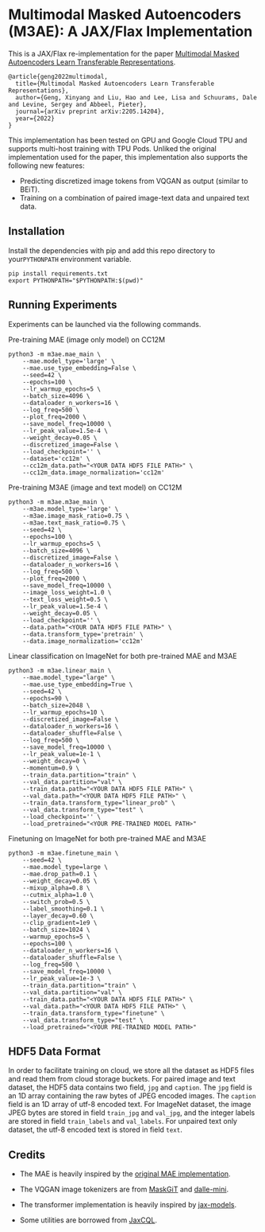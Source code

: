 # Multimodal Masked Autoencoders (M3AE): A JAX/Flax Implementation

This is a JAX/Flax re-implementation for the paper [Multimodal Masked Autoencoders Learn Transferable Representations](https://arxiv.org/abs/2205.14204).

```
@article{geng2022multimodal,
  title={Multimodal Masked Autoencoders Learn Transferable Representations},
  author={Geng, Xinyang and Liu, Hao and Lee, Lisa and Schuurams, Dale and Levine, Sergey and Abbeel, Pieter},
  journal={arXiv preprint arXiv:2205.14204},
  year={2022}
}
```

This implementation has been tested on GPU and Google Cloud TPU and supports multi-host training with TPU Pods.
Unliked the original implementation used for the paper, this implementation also supports the following new
features:
* Predicting discretized image tokens from VQGAN as output (similar to BEiT).
* Training on a combination of paired image-text data and unpaired text data.

## Installation
Install the dependencies with pip and add this repo directory to your`PYTHONPATH` environment variable.
```
pip install requirements.txt
export PYTHONPATH="$PYTHONPATH:$(pwd)"
```


## Running Experiments
Experiments can be launched via the following commands.

Pre-training MAE (image only model) on CC12M
```
python3 -m m3ae.mae_main \
    --mae.model_type='large' \
    --mae.use_type_embedding=False \
    --seed=42 \
    --epochs=100 \
    --lr_warmup_epochs=5 \
    --batch_size=4096 \
    --dataloader_n_workers=16 \
    --log_freq=500 \
    --plot_freq=2000 \
    --save_model_freq=10000 \
    --lr_peak_value=1.5e-4 \
    --weight_decay=0.05 \
    --discretized_image=False \
    --load_checkpoint='' \
    --dataset='cc12m' \
    --cc12m_data.path="<YOUR DATA HDF5 FILE PATH>" \
    --cc12m_data.image_normalization='cc12m'
```

Pre-training M3AE (image and text model) on CC12M
```
python3 -m m3ae.m3ae_main \
    --m3ae.model_type='large' \
    --m3ae.image_mask_ratio=0.75 \
    --m3ae.text_mask_ratio=0.75 \
    --seed=42 \
    --epochs=100 \
    --lr_warmup_epochs=5 \
    --batch_size=4096 \
    --discretized_image=False \
    --dataloader_n_workers=16 \
    --log_freq=500 \
    --plot_freq=2000 \
    --save_model_freq=10000 \
    --image_loss_weight=1.0 \
    --text_loss_weight=0.5 \
    --lr_peak_value=1.5e-4 \
    --weight_decay=0.05 \
    --load_checkpoint='' \
    --data.path="<YOUR DATA HDF5 FILE PATH>" \
    --data.transform_type='pretrain' \
    --data.image_normalization='cc12m'
```

Linear classification on ImageNet for both pre-trained MAE and M3AE
```
python3 -m m3ae.linear_main \
    --mae.model_type="large" \
    --mae.use_type_embedding=True \
    --seed=42 \
    --epochs=90 \
    --batch_size=2048 \
    --lr_warmup_epochs=10 \
    --discretized_image=False \
    --dataloader_n_workers=16 \
    --dataloader_shuffle=False \
    --log_freq=500 \
    --save_model_freq=10000 \
    --lr_peak_value=1e-1 \
    --weight_decay=0 \
    --momentum=0.9 \
    --train_data.partition="train" \
    --val_data.partition="val" \
    --train_data.path="<YOUR DATA HDF5 FILE PATH>" \
    --val_data.path="<YOUR DATA HDF5 FILE PATH>" \
    --train_data.transform_type="linear_prob" \
    --val_data.transform_type="test" \
    --load_checkpoint='' \
    --load_pretrained="<YOUR PRE-TRAINED MODEL PATH>"
```

Finetuning on ImageNet for both pre-trained MAE and M3AE
```
python3 -m m3ae.finetune_main \
    --seed=42 \
    --mae.model_type=large \
    --mae.drop_path=0.1 \
    --weight_decay=0.05 \
    --mixup_alpha=0.8 \
    --cutmix_alpha=1.0 \
    --switch_prob=0.5 \
    --label_smoothing=0.1 \
    --layer_decay=0.60 \
    --clip_gradient=1e9 \
    --batch_size=1024 \
    --warmup_epochs=5 \
    --epochs=100 \
    --dataloader_n_workers=16 \
    --dataloader_shuffle=False \
    --log_freq=500 \
    --save_model_freq=10000 \
    --lr_peak_value=1e-3 \
    --train_data.partition="train" \
    --val_data.partition="val" \
    --train_data.path="<YOUR DATA HDF5 FILE PATH>" \
    --val_data.path="<YOUR DATA HDF5 FILE PATH>" \
    --train_data.transform_type="finetune" \
    --val_data.transform_type="test" \
    --load_pretrained="<YOUR PRE-TRAINED MODEL PATH>"
```

## HDF5 Data Format
In order to facilitate training on cloud, we store all the dataset
as HDF5 files and read them from cloud storage buckets. For paired image and text
dataset, the HDF5 data contains two field, `jpg` and `caption`. The `jpg` field
is an 1D array containing the raw bytes of JPEG encoded images. The `caption`
field is an 1D array of utf-8 encoded text. For ImageNet dataset, the image JPEG
bytes are stored in field `train_jpg` and `val_jpg`, and the integer labels are
stored in field `train_labels` and `val_labels`. For unpaired text only dataset,
the utf-8 encoded text is stored in field `text`.


## Credits
* The MAE is heavily inspired by the [original MAE implementation](https://github.com/facebookresearch/mae).

* The VQGAN image tokenizers are from [MaskGiT](https://github.com/google-research/maskgit)
and [dalle-mini](https://huggingface.co/dalle-mini/vqgan_imagenet_f16_16384).

* The transformer implementation is heavily inspired by [jax-models](https://github.com/DarshanDeshpande/jax-models).

* Some utilities are borrowed from [JaxCQL](https://github.com/young-geng/JaxCQL).